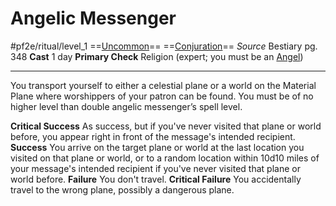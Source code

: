 # Angelic Messenger
#pf2e/ritual/level_1
==[Uncommon](rules/traits/uncommon.md)== ==[Conjuration](rules/traits/conjuration.md)==
*Source* Bestiary pg. 348
**Cast** 1 day
**Primary Check** Religion (expert; you must be an [Angel](rules/traits/angel.md))

---
You transport yourself to either a celestial plane or a world on the Material Plane where worshippers of your patron can be found. You must be of no higher level than double angelic messenger’s spell level.

**Critical Success** As success, but if you've never visited that plane or world before, you appear right in front of the message's intended recipient.
**Success** You arrive on the target plane or world at the last location you visited on that plane or world, or to a random location within 10d10 miles of your message's intended recipient if you've never visited that plane or world before.
**Failure** You don't travel.
**Critical Failure** You accidentally travel to the wrong plane, possibly a dangerous plane.